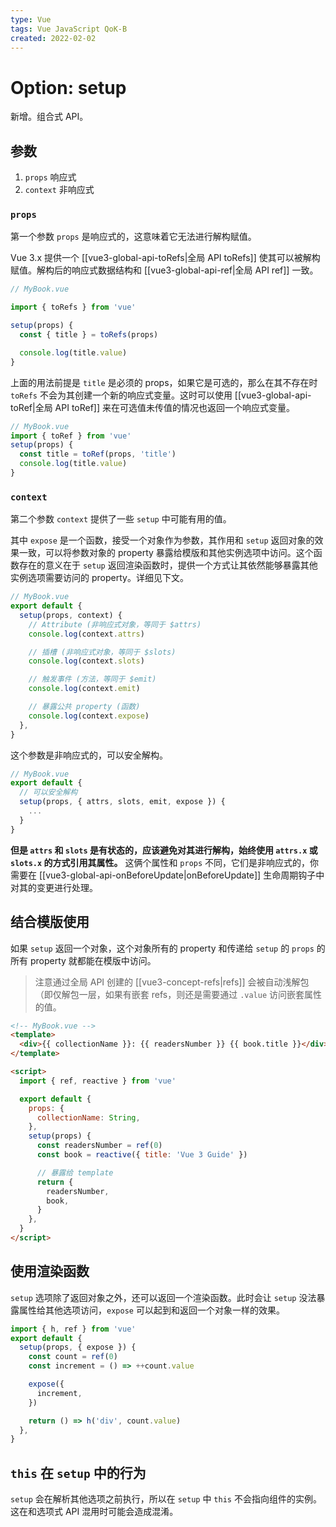 ```yaml
---
type: Vue
tags: Vue JavaScript QoK-B
created: 2022-02-02
---
```


# Option: setup

新增。组合式 API。

## 参数

1. `props` 响应式
2. `context` 非响应式

### `props`

第一个参数 `props` 是响应式的，这意味着它无法进行解构赋值。

Vue 3.x 提供一个 [[vue3-global-api-toRefs|全局 API toRefs]] 使其可以被解构赋值。解构后的响应式数据结构和 [[vue3-global-api-ref|全局 API ref]] 一致。

```js
// MyBook.vue

import { toRefs } from 'vue'

setup(props) {
  const { title } = toRefs(props)

  console.log(title.value)
}
```

上面的用法前提是 `title` 是必须的 props，如果它是可选的，那么在其不存在时 `toRefs` 不会为其创建一个新的响应式变量。这时可以使用 [[vue3-global-api-toRef|全局 API toRef]] 来在可选值未传值的情况也返回一个响应式变量。

```js
// MyBook.vue
import { toRef } from 'vue'
setup(props) {
  const title = toRef(props, 'title')
  console.log(title.value)
}
```

### `context`

第二个参数 `context` 提供了一些 `setup` 中可能有用的值。

其中 `expose` 是一个函数，接受一个对象作为参数，其作用和 `setup` 返回对象的效果一致，可以将参数对象的 property 暴露给模版和其他实例选项中访问。这个函数存在的意义在于 `setup` 返回渲染函数时，提供一个方式让其依然能够暴露其他实例选项需要访问的 property。详细见下文。

```js
// MyBook.vue
export default {
  setup(props, context) {
    // Attribute (非响应式对象，等同于 $attrs)
    console.log(context.attrs)

    // 插槽 (非响应式对象，等同于 $slots)
    console.log(context.slots)

    // 触发事件 (方法，等同于 $emit)
    console.log(context.emit)

    // 暴露公共 property (函数)
    console.log(context.expose)
  },
}
```

这个参数是非响应式的，可以安全解构。

```js
// MyBook.vue
export default {
  // 可以安全解构
  setup(props, { attrs, slots, emit, expose }) {
    ...
  }
}
```

**但是 `attrs` 和 `slots` 是有状态的，应该避免对其进行解构，始终使用 `attrs.x` 或 `slots.x` 的方式引用其属性。** 这俩个属性和 `props` 不同，它们是非响应式的，你需要在 [[vue3-global-api-onBeforeUpdate|onBeforeUpdate]] 生命周期钩子中对其的变更进行处理。

## 结合模版使用

如果 `setup` 返回一个对象，这个对象所有的 property 和传递给 `setup` 的 `props` 的所有 property 就都能在模版中访问。

> 注意通过全局 API 创建的 [[vue3-concept-refs|refs]] 会被自动浅解包（即仅解包一层，如果有嵌套 refs，则还是需要通过 `.value` 访问嵌套属性的值。

```html
<!-- MyBook.vue -->
<template>
  <div>{{ collectionName }}: {{ readersNumber }} {{ book.title }}</div>
</template>

<script>
  import { ref, reactive } from 'vue'

  export default {
    props: {
      collectionName: String,
    },
    setup(props) {
      const readersNumber = ref(0)
      const book = reactive({ title: 'Vue 3 Guide' })

      // 暴露给 template
      return {
        readersNumber,
        book,
      }
    },
  }
</script>
```

## 使用渲染函数

`setup` 选项除了返回对象之外，还可以返回一个渲染函数。此时会让 `setup` 没法暴露属性给其他选项访问，`expose` 可以起到和返回一个对象一样的效果。

```js
import { h, ref } from 'vue'
export default {
  setup(props, { expose }) {
    const count = ref(0)
    const increment = () => ++count.value

    expose({
      increment,
    })

    return () => h('div', count.value)
  },
}
```

## `this` 在 `setup` 中的行为

`setup` 会在解析其他选项之前执行，所以在 `setup` 中 `this` 不会指向组件的实例。这在和选项式 API 混用时可能会造成混淆。
